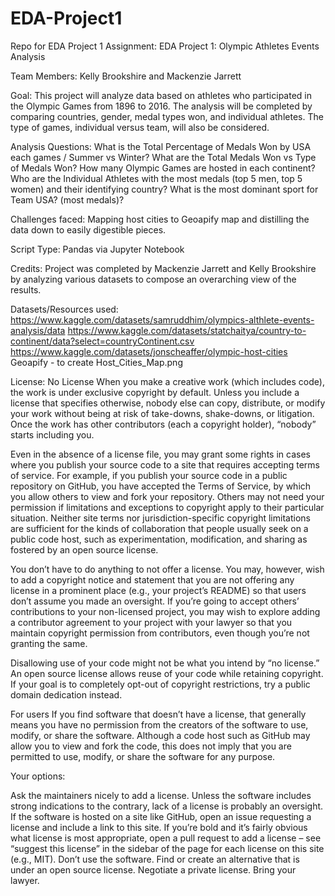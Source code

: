 # EDA-Project1
Repo for EDA Project 1
Assignment: EDA Project 1: Olympic Athletes Events Analysis

Team Members: Kelly Brookshire and Mackenzie Jarrett

Goal: This project will analyze data based on athletes who participated in the Olympic Games from 1896 to 2016. The analysis will be completed by comparing countries, gender, medal types won, and individual athletes. The type of games, individual versus team, will also be considered. 

Analysis Questions:
    What is the Total Percentage of Medals Won by USA each games / Summer vs Winter?
    What are the Total Medals Won vs Type of Medals Won?
    How many Olympic Games are hosted in each continent?
    Who are the Individual Athletes with the most medals (top 5 men, top 5 women) and their identifying country? 
    What is the most dominant sport for Team USA? (most medals)?

Challenges faced: Mapping host cities to Geoapify map and distilling the data down to easily digestible pieces.

Script Type: Pandas via Jupyter Notebook

Credits: Project was completed by Mackenzie Jarrett and Kelly Brookshire by analyzing various datasets to compose an overarching view of the results.

Datasets/Resources used:
    https://www.kaggle.com/datasets/samruddhim/olympics-althlete-events-analysis/data
    https://www.kaggle.com/datasets/statchaitya/country-to-continent/data?select=countryContinent.csv
    https://www.kaggle.com/datasets/jonscheaffer/olympic-host-cities
    Geoapify - to create Host_Cities_Map.png


License: No License
When you make a creative work (which includes code), the work is under exclusive copyright by default. Unless you include a license that specifies otherwise, nobody else can copy, distribute, or modify your work without being at risk of take-downs, shake-downs, or litigation. Once the work has other contributors (each a copyright holder), “nobody” starts including you.

Even in the absence of a license file, you may grant some rights in cases where you publish your source code to a site that requires accepting terms of service. For example, if you publish your source code in a public repository on GitHub, you have accepted the Terms of Service, by which you allow others to view and fork your repository. Others may not need your permission if limitations and exceptions to copyright apply to their particular situation. Neither site terms nor jurisdiction-specific copyright limitations are sufficient for the kinds of collaboration that people usually seek on a public code host, such as experimentation, modification, and sharing as fostered by an open source license.

You don’t have to do anything to not offer a license. You may, however, wish to add a copyright notice and statement that you are not offering any license in a prominent place (e.g., your project’s README) so that users don’t assume you made an oversight. If you’re going to accept others’ contributions to your non-licensed project, you may wish to explore adding a contributor agreement to your project with your lawyer so that you maintain copyright permission from contributors, even though you’re not granting the same.

Disallowing use of your code might not be what you intend by “no license.” An open source license allows reuse of your code while retaining copyright. If your goal is to completely opt-out of copyright restrictions, try a public domain dedication instead.

For users
If you find software that doesn’t have a license, that generally means you have no permission from the creators of the software to use, modify, or share the software. Although a code host such as GitHub may allow you to view and fork the code, this does not imply that you are permitted to use, modify, or share the software for any purpose.

Your options:

Ask the maintainers nicely to add a license. Unless the software includes strong indications to the contrary, lack of a license is probably an oversight. If the software is hosted on a site like GitHub, open an issue requesting a license and include a link to this site. If you’re bold and it’s fairly obvious what license is most appropriate, open a pull request to add a license – see “suggest this license” in the sidebar of the page for each license on this site (e.g., MIT).
Don’t use the software. Find or create an alternative that is under an open source license.
Negotiate a private license. Bring your lawyer.
